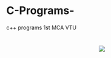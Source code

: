 # C-Programs-
c++ programs 1st MCA VTU
<h1 align="center">
<img src="https://miro.medium.com/max/400/0*3UD56f1LXF3Q8IrO.gif">
</h1>
